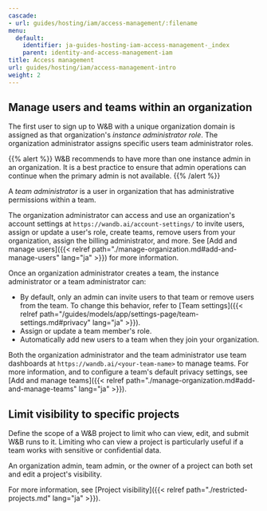 ```yaml
---
cascade:
- url: guides/hosting/iam/access-management/:filename
menu:
  default:
    identifier: ja-guides-hosting-iam-access-management-_index
    parent: identity-and-access-management-iam
title: Access management
url: guides/hosting/iam/access-management-intro
weight: 2
---
```


## Manage users and teams within an organization
The first user to sign up to W&B with a unique organization domain is assigned as that organization's *instance administrator role*. The organization administrator assigns specific users team administrator roles.

{{% alert %}}
W&B recommends to have more than one instance admin in an organization. It is a best practice to ensure that admin operations can continue when the primary admin is not available. 
{{% /alert %}}

A *team administrator* is a user in organization that has administrative permissions within a team. 


The organization administrator can access and use an organization's account settings at `https://wandb.ai/account-settings/` to invite users, assign or update a user's role, create teams, remove users from your organization, assign the billing administrator, and more. See [Add and manage users]({{< relref path="./manage-organization.md#add-and-manage-users" lang="ja" >}}) for more information. 

Once an organization administrator creates a team, the instance administrator or a team administrator can:

- By default, only an admin can invite users to that team or remove users from the team. To change this behavior, refer to [Team settings]({{< relref path="/guides/models/app/settings-page/team-settings.md#privacy" lang="ja" >}}).
- Assign or update a team member's role.
- Automatically add new users to a team when they join your organization.

Both the organization administrator and the team administrator use team dashboards at `https://wandb.ai/<your-team-name>` to manage teams. For more information, and to configure a team's default privacy settings, see [Add and manage teams]({{< relref path="./manage-organization.md#add-and-manage-teams" lang="ja" >}}).

## Limit visibility to specific projects

Define the scope of a W&B project to limit who can view, edit, and submit W&B runs to it. Limiting who can view a project is particularly useful if a team works with sensitive or confidential data.

An organization admin, team admin, or the owner of a project can both set and edit a project's visibility. 

For more information, see [Project visibility]({{< relref path="./restricted-projects.md" lang="ja" >}}).